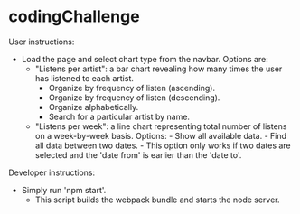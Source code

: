 # codingChallenge
User instructions:
  - Load the page and select chart type from the navbar. Options are: 
    - "Listens per artist": a bar chart revealing how many times the user has listened to each artist.  
         - Organize by frequency of listen (ascending).
         - Organize by frequency of listen (descending).
         - Organize alphabetically.
         - Search for a particular artist by name. 
    - "Listens per week": a line chart representing total number of listens on a week-by-week basis.
      Options: 
          - Show all available data.
          - Find all data between two dates.
              - This option only works if two dates are selected and the 'date from' is earlier than the 'date to'.

Developer instructions:
  - Simply run 'npm start'.
    - This script builds the webpack bundle and starts the node server. 
